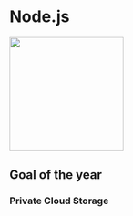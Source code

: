 <h1>Node.js</h1>

<a href="https://nodejs.org/ko/"><img src="https://miro.medium.com/max/1400/1*MuVcoMPyJcq8G4qf5s3HGQ.png" width="200"></a>

<h2>Goal of the year</h2>
<h3>Private Cloud Storage</h3>



